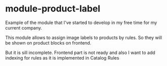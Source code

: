 # module-product-label

Example of the module that I've started to develop in my free time for my current company.

This module allows to assign image labels to products by rules. So they will be shown on product blocks on frontend.

But it is sill incomplete. Frontend part is not ready and also I want to add indexing for rules as it is implemented in Catalog Rules

